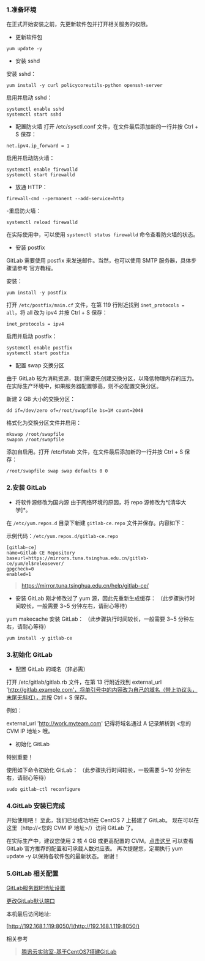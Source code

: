 ### 1.准备环境

在正式开始安装之前，先更新软件包并打开相关服务的权限。

- 更新软件包

 `yum update -y`

- 安装 sshd

 安装 sshd：

 `yum install -y curl policycoreutils-python openssh-server`

 启用并启动 sshd：

```
systemctl enable sshd
systemctl start sshd
```

- 配置防火墙
 打开 /etc/sysctl.conf 文件，在文件最后添加新的一行并按 Ctrl + S 保存：

 `net.ipv4.ip_forward = 1`

 启用并启动防火墙：

```
systemctl enable firewalld
systemctl start firewalld
``` 

- 放通 HTTP：

`firewall-cmd --permanent --add-service=http`

-重启防火墙：

`systemctl reload firewalld`

在实际使用中，可以使用 `systemctl status firewalld` 命令查看防火墙的状态。

- 安装 postfix

GitLab 需要使用 postfix 来发送邮件。当然，也可以使用 SMTP 服务器，具体步骤请参考 官方教程。

安装：

`yum install -y postfix`

打开 `/etc/postfix/main.cf` 文件，在第 119 行附近找到 `inet_protocols = all`，将 all 改为 ipv4 并按 Ctrl + S 保存：

`inet_protocols = ipv4`

启用并启动 postfix：

```
systemctl enable postfix
systemctl start postfix
```

- 配置 swap 交换分区

由于 GitLab 较为消耗资源，我们需要先创建交换分区，以降低物理内存的压力。
在实际生产环境中，如果服务器配置够高，则不必配置交换分区。

新建 2 GB 大小的交换分区：

`dd if=/dev/zero of=/root/swapfile bs=1M count=2048`

格式化为交换分区文件并启用：

```
mkswap /root/swapfile
swapon /root/swapfile
```

添加自启用。打开 /etc/fstab 文件，在文件最后添加新的一行并按 Ctrl + S 保存：

`/root/swapfile swap swap defaults 0 0`

### 2.安装 GitLab

- 将软件源修改为国内源
由于网络环境的原因，将 repo 源修改为*[清华大学]*。

在 `/etc/yum.repos.d` 目录下新建 `gitlab-ce.repo` 文件并保存。内容如下：

示例代码：`/etc/yum.repos.d/gitlab-ce.repo`

```
[gitlab-ce]
name=Gitlab CE Repository
baseurl=https://mirrors.tuna.tsinghua.edu.cn/gitlab-ce/yum/el$releasever/
gpgcheck=0
enabled=1
```

> https://mirror.tuna.tsinghua.edu.cn/help/gitlab-ce/

- 安装 GitLab
刚才修改过了 yum 源，因此先重新生成缓存：
（此步骤执行时间较长，一般需要 3~5 分钟左右，请耐心等待）

 yum makecache
 安装 GitLab：
 （此步骤执行时间较长，一般需要 3~5 分钟左右，请耐心等待）

 `yum install -y gitlab-ce`


### 3.初始化 GitLab

- 配置 GitLab 的域名（非必需）

 打开 /etc/gitlab/gitlab.rb 文件，在第 13 行附近找到 external_url 'http://gitlab.example.com'，将单引号中的内容改为自己的域名（带上协议头，末尾无斜杠），并按 Ctrl + S 保存。

 例如：

 external_url 'http://work.myteam.com'
 记得将域名通过 A 记录解析到 <您的 CVM IP 地址> 哦。

- 初始化 GitLab

 特别重要！

 使用如下命令初始化 GitLab：
 （此步骤执行时间较长，一般需要 5~10 分钟左右，请耐心等待）

 `sudo gitlab-ctl reconfigure`

### 4.GitLab 安装已完成

开始使用吧！
至此，我们已经成功地在 CentOS 7 上搭建了 GitLab。 现在可以在这里（http://<您的 CVM IP 地址>/）访问 GitLab 了。

在实际生产中，建议您使用 2 核 4 GB 或更高配置的 CVM。[点击这里](https://docs.gitlab.com/ce/install/requirements.html#cpu) 可以查看 GitLab 官方推荐的配置和可承载人数对应表。
再次提醒您，定期执行 yum update -y 以保持各软件包的最新状态。
谢谢！

### 5.GitLab 相关配置

[GitLab服务器IP地址设置](https://blog.csdn.net/yulei_qq/article/details/53134654)

[更改GitLab默认端口](https://blog.csdn.net/wizard_rp/article/details/73147129)

本机最后访问地址:

[http://192.168.1.119:8050/](http://192.168.1.119:8050/)

相关参考

> [腾讯云实验室-基于CentOS7搭建GitLab](https://cloud.tencent.com/developer/labs/lab/10288)

